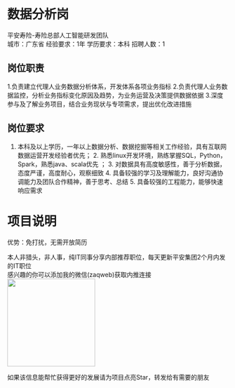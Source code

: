 # 数据分析岗
平安寿险-寿险总部人工智能研发团队  
城市：广东省 经验要求：1年 学历要求：本科  招聘人数：1

## 岗位职责
1.负责建立代理人业务数据分析体系，开发体系各项业务指标
   2.负责代理人业务数据监控，分析业务指标变化原因及趋势，为业务运营及决策提供数据依据
   3.深度参与及了解业务项目，结合业务现状与专项需求，提出优化改进措施

## 岗位要求
1. 本科及以上学历，一年以上数据分析、数据挖掘等相关工作经验，具有互联网数据运营开发经验者优先； 
   2. 熟悉linux开发环境，熟练掌握SQL，Python，Spark，熟悉java、scala优先 ； 
   3. 对数据具有高度敏感性，善于分析数据，态度严谨，高度耐心，观察细致
   4. 具备较强的学习及理解能力，良好沟通协调能力及团队合作精神，善于思考、总结
   5. 具备较强的工程能力，能够快速响应需求

# 项目说明

优势：免打扰，无需开放简历

本人非猎头，非人事，纯IT同事分享内部推荐职位，每天更新平安集团2个月内发的IT职位  
感兴趣的你可以添加我的微信(zaqweb)获取内推连接  
<img src="https://github.com/zaqweb/PA-IT-JOBS/blob/master/WechatICode.jpeg"  height="200" width="200">

如果该信息能帮忙获得更好的发展请为项目点亮Star，转发给有需要的朋友




